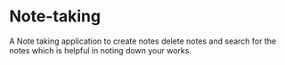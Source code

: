 # Note-taking
A Note taking application to create notes delete notes and search for the notes which is helpful in noting down your works.
